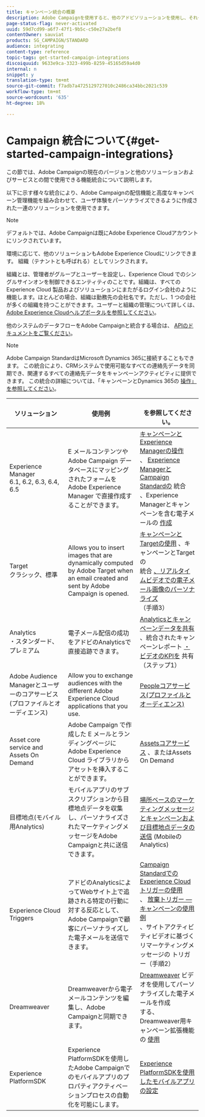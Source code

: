 ```yaml
---
title: キャンペーン統合の概要
description: Adobe Campaignを使用すると、他のアドビソリューションを使用し、それぞれ異なる機能を組み合わせることができます。
page-status-flag: never-activated
uuid: 59d7cd99-a6f7-47f1-9b5c-c50e27a2bef8
contentOwner: sauviat
products: SG_CAMPAIGN/STANDARD
audience: integrating
content-type: reference
topic-tags: get-started-campaign-integrations
discoiquuid: 9633e9ca-3323-499b-8259-45165d59a4d0
internal: n
snippet: y
translation-type: tm+mt
source-git-commit: f7adb7a4725129727010c2486ca34bbc2021c539
workflow-type: tm+mt
source-wordcount: '635'
ht-degree: 18%

---
```



# Campaign 統合について{#get-started-campaign-integrations}

この節では、Adobe Campaignの現在のバージョンと他のソリューションおよびサービスとの間で使用できる機能統合について説明します。

以下に示す様々な統合により、Adobe Campaignの配信機能と高度なキャンペーン管理機能を組み合わせて、ユーザ体験をパーソナライズできるように作成された一連のソリューションを使用できます。

>[!NOTE]
>
> デフォルトでは、Adobe Campaignは既にAdobe Experience Cloudアカウントにリンクされています。

環境に応じて、他のソリューションもAdobe Experience Cloudにリンクできます。 組織（テナントとも呼ばれる）としてリンクされます。

組織とは、管理者がグループとユーザーを設定し、Experience Cloud でのシングルサインオンを制御できるエンティティのことです。組織は、すべての Experience Cloud 製品およびソリューションにまたがるログイン会社のように機能します。ほとんどの場合、組織は勤務先の会社名です。ただし、1 つの会社が多くの組織を持つことができます。ユーザーと組織の管理について詳しくは、 [Adobe Experience Cloudヘルプポータルを参照してください](https://docs.adobe.com/content/help/en/core-services/interface/manage-users-and-products/organizations.html)。

他のシステムのデータフローをAdobe Campaignと統合する場合は、 [APIのドキュメントをご覧ください](../../api/using/get-started-apis.md)。

>[!NOTE]
>
>Adobe Campaign StandardはMicrosoft Dynamics 365に接続することもできます。 この統合により、CRMシステムで使用可能なすべての連絡先データを同期でき、関連するすべての連絡先データをキャンペーンアクティビティに提供できます。 この統合の詳細については、「キャンペーンとDynamics 365の [操作」を参照してください](../../integrating/using/working-with-campaign-standard-and-microsoft-dynamics-365.md)。


<table> 
 <thead> 
  <tr> 
   <th> ソリューション<br /> </th> 
   <th> 使用例<br /> </th> 
   <th> <br />を参照してください。 </th> 
  </tr> 
 </thead> 
 <tbody> 
  <tr> 
   <td> Experience Manager<br /> 6.1, 6.2, 6.3, 6.4, 6.5<br /> </td> 
   <td> E メールコンテンツや Adobe Campaign データベースにマッピングされたフォームを Adobe Experience Manager で直接作成することができます。<br /> </td> 
   <td> 
     <a href="../../integrating/using/integrating-with-experience-manager.md">キャンペーンとExperience Managerの操作</a><br/>、 <a href="https://helpx.adobe.com/experience-manager/6-4/sites/administering/using/campaignstandard.html">Experience ManagerとCampaign Standardの</a> 統合 <br/>、Experience Managerとキャンペーンを含む電子メールの <a href="https://docs.campaign.adobe.com/doc/standard/getting_started/en/ACS_AEM.html">作成</a> 
    </td> 
  </tr> 
  <tr> 
   <td> Target<br /> クラシック、標準<br /> </td> 
   <td> Allows you to insert images that are dynamically computed by Adobe Target when an email created and sent by Adobe Campaign is opened.<br /> </td> 
   <td> 
    <a href="../../integrating/using/about-campaign-target-integration.md">キャンペーンとTargetの使用</a> 、キャンペーンとTargetの <br/>統合 <a href="https://docs.adobe.com/content/help/en/target/using/integrate/campaign-and-target.html">、リアルタイムビデオでの電子メール画像のパーソナライズ</a><br/><a href="https://helpx.adobe.com/marketing-cloud/how-to/email-marketing.html"></a> （手順3）
    </td> 
  </tr> 
  <tr> 
   <td> Analytics<br /> ・スタンダード、プレミアム <br /> </td> 
   <td> 電子メール配信の成功をアドビのAnalyticsで直接追跡できます。<br /> </td> 
   <td> 
    <a href="../../integrating/using/about-campaign-analytics-integration.md">Analyticsとキャンペーンデータを共有</a><br/>、統合されたキャンペーンレポート <a href="https://helpx.adobe.com/marketing-cloud/how-to/email-marketing.html">・ビデオのKPIを</a> 共有（ステップ1）
    </td> 
  </tr> 
  <tr> 
   <td> Adobe Audience Managerとユーザーのコアサービス(プロファイルとオーディエンス)<br /> </td> 
   <td> Allow you to exchange audiences with the different Adobe Experience Cloud applications that you use.<br /> </td> 
   <td> <a href="../../integrating/using/about-campaign-audience-manager-or-people-core-service-integration.md">Peopleコアサービス(プロファイルとオーディエンス)</a><br /> </td> 
  </tr> 
  <tr> 
   <td> Asset core service and Assets On Demand<br /> </td> 
   <td> Adobe Campaign で作成した E メールとランディングページに Adobe Experience Cloud ライブラリからアセットを挿入することができます。<br /> </td> 
   <td> <a href="../../integrating/using/working-with-campaign-and-assets-core-service.md">Assetsコアサービス</a> 、またはAssets On Demand<br /> </td> 
  </tr> 
  <tr> 
   <td> 目標地点(モバイル用Analytics)<br /> </td> 
   <td> モバイルアプリのサブスクリプションから目標地点データを収集し、パーソナライズされたマーケティングメッセージをAdobe Campaignと共に送信できます。<br /> </td> 
   <td> <a href="../../integrating/using/about-campaign-points-of-interest-data-integration.md">場所ベースのマーケティングメッセージとキャンペーンおよび目標地点データの送信</a> (MobileのAnalytics)<br /> </td> 
  </tr> 
  <tr> 
   <td> Experience Cloud Triggers<br /> </td> 
   <td> アドビのAnalyticsによってWebサイト上で追跡される特定の行動に対する反応として、Adobe Campaignで顧客にパーソナライズした電子メールを送信できます。<br /> </td> 
   <td> 
    <a href="../../integrating/using/about-adobe-experience-cloud-triggers.md">Campaign StandardでのExperience Cloudトリガーの使用</a><br/>、 <a href="../../integrating/using/abandonment-triggers-use-cases.md">放棄トリガー —キャンペーンの使用例</a><br/>、サイトアクティビティビデオに基づくリマーケティングメッセージの <a href="https://helpx.adobe.com/marketing-cloud/how-to/email-marketing.html"></a> トリガー（手順2）
    </td> 
  </tr> 
  <tr> 
   <td> Dreamweaver<br /> </td> 
   <td> Dreamweaverから電子メールコンテンツを編集し、Adobe Campaignと同期できます。<br /> </td> 
   <td> 
    <a href="https://docs.adobe.com/content/help/en/campaign-learn/campaign-standard-tutorials/designing-content/email-designer/dreamweaver-integration.html">Dreamweaver</a> ビデオを使用してパーソナライズした電子メールを作成 <br/>する、Dreamweaver用キャンペーン拡張機能の <a href="https://helpx.adobe.com/dreamweaver/using/working-with-dreamweaver-and-campaign.html">使用</a> 
  </td> 
  </tr> 
  <tr> 
   <td> Experience PlatformSDK<br /> </td> 
   <td> Experience PlatformSDKを使用したAdobe Campaignでのモバイルアプリのプロパティアクティベーションプロセスの自動化を可能にします。<br /> </td> 
   <td> <a href="https://helpx.adobe.com/campaign/kb/configuring-app-sdk.html">Experience PlatformSDKを使用したモバイルアプリの設定</a><br /> </td> 
  </tr> 
 </tbody> 
</table>

